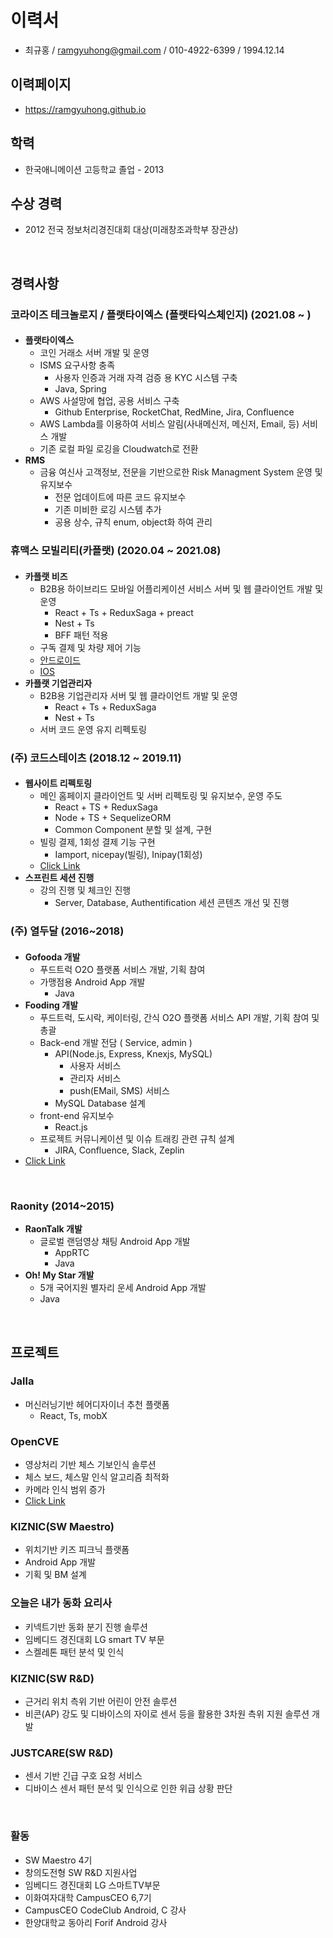 # 이력서
- 최규홍 / ramgyuhong@gmail.com / 010-4922-6399 / 1994.12.14

## 이력페이지
- https://ramgyuhong.github.io

## 학력
- 한국애니메이션 고등학교 졸업 - 2013

## 수상 경력 
- 2012 전국 정보처리경진대회 대상(미래창조과학부 장관상)

</br>

## 경력사항
### 코라이즈 테크놀로지 / 플랫타이엑스 (플랫타익스체인지) (2021.08 ~ )
####
- **플랫타이엑스**
  - 코인 거래소 서버 개발 및 운영
  - ISMS 요구사항 충족
    - 사용자 인증과 거래 자격 검증 용 KYC 시스템 구축
    - Java, Spring 
  - AWS 사설망에 협업, 공용 서비스 구축 
    - Github Enterprise, RocketChat, RedMine, Jira, Confluence
  - AWS Lambda를 이용하여 서비스 알림(사내메신저, 메신저, Email, 등) 서비스 개발
  - 기존 로컬 파일 로깅을 Cloudwatch로 전환
- **RMS**
  - 금융 여신사 고객정보, 전문을 기반으로한 Risk Managment System 운영 및 유지보수
    - 전문 업데이트에 따른 코드 유지보수
    - 기존 미비한 로깅 시스템 추가 
    - 공용 상수, 규칙 enum, object화 하여 관리
    
### 휴맥스 모빌리티(카플랫) (2020.04 ~ 2021.08)
####
- **카플랫 비즈**
  - B2B용 하이브리드 모바일 어플리케이션 서비스 서버 및 웹 클라이언트 개발 및 운영
    - React + Ts + ReduxSaga + preact
    - Nest + Ts
    - BFF 패턴 적용
  - 구독 결제 및 차량 제어 기능
  - [안드로이드](https://play.google.com/store/apps/details?id=kr.co.plat.carplat.biz)
  - [IOS](https://apps.apple.com/kr/app/%EC%B9%B4%ED%94%8C%EB%9E%AB-%EB%B9%84%EC%A6%88-%EA%B8%B0%EC%97%85-%EC%B9%B4%EC%85%B0%EC%96%B4%EB%A7%81/id1502983697)
- **카플랫 기업관리자**
  - B2B용 기업관리자 서버 및 웹 클라이언트 개발 및 운영
    - React + Ts + ReduxSaga
    - Nest + Ts
  - 서버 코드 운영 유지 리펙토링

### (주) 코드스테이츠 (2018.12 ~ 2019.11)
####
- **웹사이트 리펙토링**
  - 메인 홈페이지 클라이언트 및 서버 리펙토링 및 유지보수, 운영 주도
    - React + TS + ReduxSaga
    - Node + TS + SequelizeORM
    - Common Component 분할 및 설계, 구현
  - 빌링 결제, 1회성 결제 기능 구현
    - Iamport, nicepay(빌링), Inipay(1회성)
  - [Click Link](https://codestates.com/)
- **스프린트 세션 진행**
  - 강의 진행 및 체크인 진행
    - Server, Database, Authentification 세션 콘텐츠 개선 및 진행

### (주) 열두달 (2016~2018)
#### 
- **Gofooda 개발**
  - 푸드트럭 O2O 플랫폼 서비스 개발, 기획 참여
  - 가맹점용 Android App 개발
    - Java
- **Fooding 개발**
  - 푸드트럭, 도시락, 케이터링, 간식 O2O 플랫폼 서비스 API 개발, 기획 참여 및 총괄
  - Back-end 개발 전담 ( Service, admin )
    - API(Node.js, Express, Knexjs, MySQL)
      - 사용자 서비스
      - 관리자 서비스
      - push(EMail, SMS) 서비스
    - MySQL Database 설계
  - front-end 유지보수
    - React.js
  - 프로젝트 커뮤니케이션 및 이슈 트래킹 관련 규칙 설계
    - JIRA, Confluence, Slack, Zeplin
- [Click Link](http://fooding.io)

</br>

### Raonity (2014~2015)
- **RaonTalk 개발**
  - 글로벌 랜덤영상 채팅 Android App 개발
    - AppRTC
    - Java
- **Oh! My Star 개발**
  - 5개 국어지원 별자리 운세 Android App 개발
  - Java

</br>

## 프로젝트
### Jalla
 - 머신러닝기반 헤어디자이너 추천 플랫폼
   - React, Ts, mobX

### OpenCVE
- 영상처리 기반 체스 기보인식 솔루션
- 체스 보드, 체스말 인식 알고리즘 최적화
- 카메라 인식 범위 증가
- [Click Link](https://www.youtube.com/watch?v=ZQ_O20HjPL4&t=253s)

### KIZNIC(SW Maestro)
- 위치기반 키즈 피크닉 플랫폼
- Android App 개발
- 기획 및 BM 설계

### 오늘은 내가 동화 요리사
- 키넥트기반 동화 분기 진행 솔루션
- 임베디드 경진대회 LG smart TV 부문
- 스켈레톤 패턴 분석 및 인식

### KIZNIC(SW R&D)
 - 근거리 위치 측위 기반 어린이 안전 솔루션
 - 비콘(AP) 강도 및 디바이스의 자이로 센서 등을 활용한 3차원 측위 지원 솔루션 개발

### JUSTCARE(SW R&D)
 - 센서 기반 긴급 구호 요청 서비스
 - 디바이스 센서 패턴 분석 및 인식으로 인한 위급 상황 판단

</br>

### 활동
- SW Maestro 4기
- 창의도전형 SW R&D 지원사업
- 임베디드 경진대회	LG 스마트TV부문	
- 이화여자대학 CampusCEO 6,7기
- CampusCEO CodeClub Android, C 강사
- 한양대학교 동아리 Forif Android 강사

